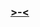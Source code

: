 ### [>-<](https://rentry.co/scottonaulta)
<img alt="" src=https://i.pinimg.com/236x/60/a7/98/60a7981282265b9e813f319c69ec62cf.jpg>
